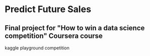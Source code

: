 # Predict Future Sales
## Final project for "How to win a data science competition" Coursera course
kaggle playground competition
